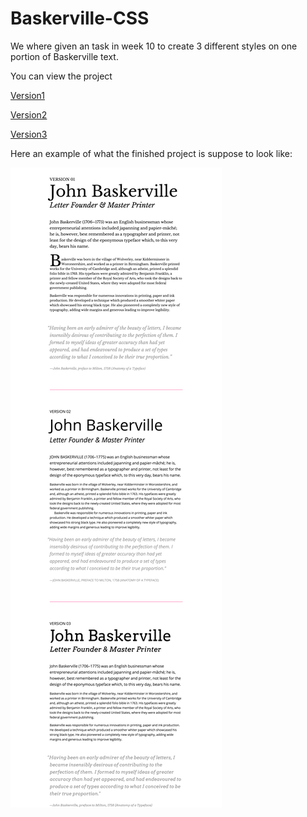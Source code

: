 # Baskerville-CSS

We where given an task in week 10 to create 3 different styles on one portion of Baskerville text.

You can view the project

[Version1](https://NathanPatton.github.io/Baskerville-CSS/index.html)

[Version2](https://github.com/NathanPatton/Baskerville-CSS/version2.html)

[Version3](https://github.com/NathanPatton/Baskerville-CSS/version3.html)

Here an example of what the finished project is suppose to look like:


![alt text](make_this_1.png "An example of that it should look like.")
